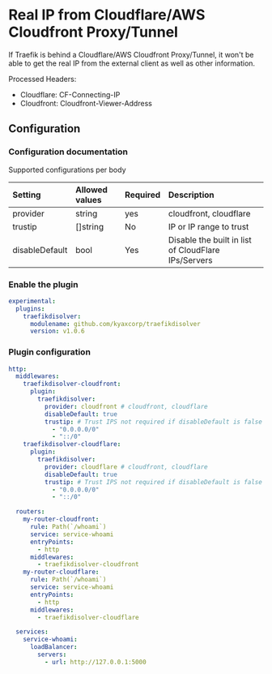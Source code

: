 # Real IP from Cloudflare/AWS Cloudfront Proxy/Tunnel

If Traefik is behind a Cloudflare/AWS Cloudfront Proxy/Tunnel, it won't be able to get the real IP from the external client as well as other information.

Processed Headers:
- Cloudflare: CF-Connecting-IP
- Cloudfront: Cloudfront-Viewer-Address

## Configuration

### Configuration documentation

Supported configurations per body

| Setting        | Allowed values | Required | Description                                         |
| :------------- | :------------- | :------- | :-------------------------------------------------- |
| provider       | string         | yes      | cloudfront, cloudflare                              |
| trustip        | []string       | No       | IP or IP range to trust                             |
| disableDefault | bool           | Yes      | Disable the built in list of CloudFlare IPs/Servers |


### Enable the plugin

```yaml
experimental:
  plugins:
    traefikdisolver:
      modulename: github.com/kyaxcorp/traefikdisolver
      version: v1.0.6
```

### Plugin configuration

```yaml
http:
  middlewares:
    traefikdisolver-cloudfront:
      plugin:
        traefikdisolver:
          provider: cloudfront # cloudfront, cloudflare
          disableDefault: true
          trustip: # Trust IPS not required if disableDefault is false - we will allocate Cloud Flare IPs automatically
            - "0.0.0.0/0"
            - "::/0"
    traefikdisolver-cloudflare:
      plugin:
        traefikdisolver:
          provider: cloudflare # cloudfront, cloudflare
          disableDefault: true
          trustip: # Trust IPS not required if disableDefault is false - we will allocate Cloud Flare IPs automatically
            - "0.0.0.0/0"
            - "::/0"

  routers:
    my-router-cloudfront:
      rule: Path(`/whoami`)
      service: service-whoami
      entryPoints:
        - http
      middlewares:
        - traefikdisolver-cloudfront
    my-router-cloudflare:
      rule: Path(`/whoami`)
      service: service-whoami
      entryPoints:
        - http
      middlewares:
        - traefikdisolver-cloudflare

  services:
    service-whoami:
      loadBalancer:
        servers:
          - url: http://127.0.0.1:5000
```